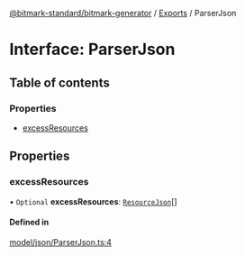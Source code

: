 [@bitmark-standard/bitmark-generator](../API.md) / [Exports](../modules.md) / ParserJson

# Interface: ParserJson

## Table of contents

### Properties

- [excessResources](ParserJson.md#excessResources)

## Properties

### excessResources

• `Optional` **excessResources**: [`ResourceJson`](../modules.md#ResourceJson)[]

#### Defined in

[model/json/ParserJson.ts:4](https://github.com/getMoreBrain/bitmark-generator/blob/416295c/src/model/json/ParserJson.ts#L4)

